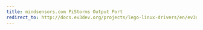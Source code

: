 ```yaml
---
title: mindsensors.com PiStorms Output Port
redirect_to: http://docs.ev3dev.org/projects/lego-linux-drivers/en/ev3dev-jessie/pistorms.html#output-ports
---
```

